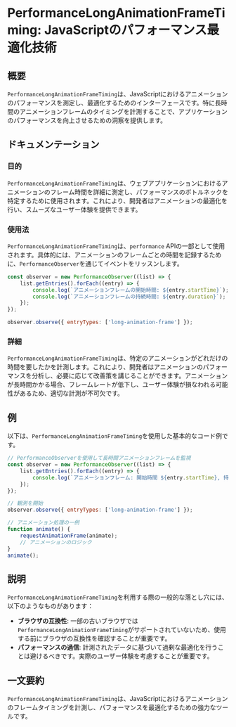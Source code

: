 <!--
Meta Description: # PerformanceLongAnimationFrameTiming: JavaScriptのパフォーマンス最適化技術 ## 概要 `PerformanceLongAnimationFrameTiming`は、JavaScriptにおけるアニメーションのパフォーマンスを測定し、最適化するための...
Meta Keywords: performancelonganimationframetiming, entry, observer, list, performanceobserver
-->

# PerformanceLongAnimationFrameTiming: JavaScriptのパフォーマンス最適化技術

## 概要
`PerformanceLongAnimationFrameTiming`は、JavaScriptにおけるアニメーションのパフォーマンスを測定し、最適化するためのインターフェースです。特に長時間のアニメーションフレームのタイミングを計測することで、アプリケーションのパフォーマンスを向上させるための洞察を提供します。

## ドキュメンテーション
### 目的
`PerformanceLongAnimationFrameTiming`は、ウェブアプリケーションにおけるアニメーションのフレーム時間を詳細に測定し、パフォーマンスのボトルネックを特定するために使用されます。これにより、開発者はアニメーションの最適化を行い、スムーズなユーザー体験を提供できます。

### 使用法
`PerformanceLongAnimationFrameTiming`は、`performance` APIの一部として使用されます。具体的には、アニメーションのフレームごとの時間を記録するために、`PerformanceObserver`を通じてイベントをリッスンします。

```javascript
const observer = new PerformanceObserver((list) => {
    list.getEntries().forEach((entry) => {
        console.log(`アニメーションフレームの開始時間: ${entry.startTime}`);
        console.log(`アニメーションフレームの持続時間: ${entry.duration}`);
    });
});

observer.observe({ entryTypes: ['long-animation-frame'] });
```

### 詳細
`PerformanceLongAnimationFrameTiming`は、特定のアニメーションがどれだけの時間を要したかを計測します。これにより、開発者はアニメーションのパフォーマンスを分析し、必要に応じて改善策を講じることができます。アニメーションが長時間かかる場合、フレームレートが低下し、ユーザー体験が損なわれる可能性があるため、適切な計測が不可欠です。

## 例
以下は、`PerformanceLongAnimationFrameTiming`を使用した基本的なコード例です。

```javascript
// PerformanceObserverを使用して長時間アニメーションフレームを監視
const observer = new PerformanceObserver((list) => {
    list.getEntries().forEach((entry) => {
        console.log(`アニメーションフレーム: 開始時間 ${entry.startTime}, 持続時間 ${entry.duration}`);
    });
});

// 観測を開始
observer.observe({ entryTypes: ['long-animation-frame'] });

// アニメーション処理の一例
function animate() {
    requestAnimationFrame(animate);
    // アニメーションのロジック
}
animate();
```

## 説明
`PerformanceLongAnimationFrameTiming`を利用する際の一般的な落とし穴には、以下のようなものがあります：

- **ブラウザの互換性**: 一部の古いブラウザでは`PerformanceLongAnimationFrameTiming`がサポートされていないため、使用する前にブラウザの互換性を確認することが重要です。
- **パフォーマンスの過信**: 計測されたデータに基づいて過剰な最適化を行うことは避けるべきです。実際のユーザー体験を考慮することが重要です。

## 一文要約
`PerformanceLongAnimationFrameTiming`は、JavaScriptにおけるアニメーションのフレームタイミングを計測し、パフォーマンスを最適化するための強力なツールです。